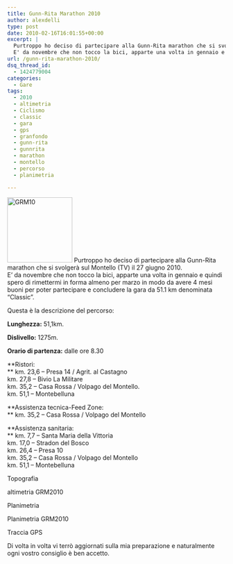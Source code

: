 ```yaml
---
title: Gunn-Rita Marathon 2010
author: alexdelli
type: post
date: 2010-02-16T16:01:55+00:00
excerpt: |
  Purtroppo ho deciso di partecipare alla Gunn-Rita marathon che si svolgerà sul Montello (TV) il 27 giugno 2010.
  E' da novembre che non tocco la bici, apparte una volta in gennaio e quindi spero di rimettermi in forma almeno per marzo in modo da avere 4 mesi buoni per poter partecipare e concludere la gara da 51.1 km denominata "Classic".
url: /gunn-rita-marathon-2010/
dsq_thread_id:
  - 1424779004
categories:
  - Gare
tags:
  - 2010
  - altimetria
  - Ciclismo
  - classic
  - gara
  - gps
  - granfondo
  - gunn-rita
  - gunnrita
  - marathon
  - montello
  - percorso
  - planimetria

---
```

<!--CusAdsVi1-->

[<img loading="lazy" class="alignleft size-thumbnail wp-image-157" title="GRM10" src="https://i0.wp.com/alexdelli.it/wp-content/uploads/2010/02/GRM10-150x150.jpg?resize=150%2C150" alt="GRM10" width="150" height="150" srcset="https://i0.wp.com/alexdelli.it/wp-content/uploads/2010/02/GRM10.jpg?resize=150%2C150&ssl=1 150w, https://i0.wp.com/alexdelli.it/wp-content/uploads/2010/02/GRM10.jpg?resize=300%2C300&ssl=1 300w, https://i0.wp.com/alexdelli.it/wp-content/uploads/2010/02/GRM10.jpg?resize=50%2C50&ssl=1 50w, https://i0.wp.com/alexdelli.it/wp-content/uploads/2010/02/GRM10.jpg?resize=186%2C186&ssl=1 186w, https://i0.wp.com/alexdelli.it/wp-content/uploads/2010/02/GRM10.jpg?zoom=3&resize=150%2C150&ssl=1 450w" sizes="(max-width: 150px) 100vw, 150px" data-recalc-dims="1" />][1] Purtroppo ho deciso di partecipare alla Gunn-Rita marathon che si svolgerà sul Montello (TV) il 27 giugno 2010.  
E&#8217; da novembre che non tocco la bici, apparte una volta in gennaio e quindi spero di rimettermi in forma almeno per marzo in modo da avere 4 mesi buoni per poter partecipare e concludere la gara da 51.1 km denominata &#8220;Classic&#8221;.

Questa è la descrizione del percorso:

**Lunghezza:** 51,1km.

**Dislivello:** 1275m.

**Orario di partenza:** dalle ore 8.30

**Ristori:  
** km. 23,6 &#8211; Presa 14 / Agrit. al Castagno  
km. 27,8 &#8211; Bivio La Militare  
km. 35,2 &#8211; Casa Rossa / Volpago del Montello.  
km. 51,1 &#8211; Montebelluna

**Assistenza tecnica-Feed Zone:  
** km. 35,2 &#8211; Casa Rossa / Volpago del Montello

**Assistenza sanitaria:  
** km. 7,7 &#8211; Santa Maria della Vittoria  
km. 17,0 &#8211; Stradon del Bosco  
km. 26,4 &#8211; Presa 10  
km. 35,2 &#8211; Casa Rossa / Volpago del Montello  
km. 51,1 &#8211; Montebelluna

Topografia

<div style="width: 652px" class="wp-caption alignnone">
  <p class="wp-caption-text">
    altimetria GRM2010
  </p>
</div>

Planimetria

<div style="width: 641px" class="wp-caption alignnone">
  <p class="wp-caption-text">
    Planimetria GRM2010
  </p>
</div>

Traccia GPS

Di volta in volta vi terrò aggiornati sulla mia preparazione e naturalmente ogni vostro consiglio è ben accetto.

<div style="font-size: 0px; height: 0px; line-height: 0px; margin: 0; padding: 0; clear: both;">
</div>

 [1]: https://i0.wp.com/alexdelli.it/wp-content/uploads/2010/02/GRM10.jpg